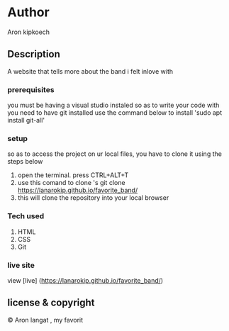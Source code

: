 # Author
Aron kipkoech
## Description
A website that tells more about the band i felt inlove with
### prerequisites
you must be having a visual studio instaled so as to write your code with
you need to have git installed
use the command below to install
'sudo apt install git-all'
### setup
so as to access the project on ur local files, you have to clone it using the steps below
1. open the terminal. press CTRL+ALT+T
2. use this comand to clone 's git clone https://lanarokip.github.io/favorite_band/
3. this will clone the repository into your local browser
### Tech used
1. HTML
1. CSS
1. Git
### live site 
view [live] (https://lanarokip.github.io/favorite_band/)
## license & copyright
© Aron langat , my favorit
